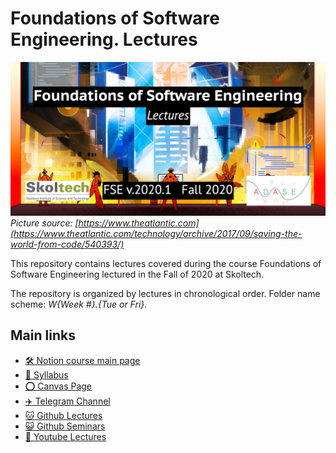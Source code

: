 # Foundations of Software Engineering. Lectures

![Foundations of Software Engineering](FSE_LOGO.jpg)
*Picture source: [https://www.theatlantic.com](https://www.theatlantic.com/technology/archive/2017/09/saving-the-world-from-code/540393/)* 


This repository contains lectures covered during the course Foundations of Software Engineering lectured in the Fall of 2020 at Skoltech.

The repository is organized by lectures in chronological order. 
Folder name scheme: *W{Week #}.{Tue *or* Fri}*.

## Main links

- [🛠️ Notion course main page](https://www.notion.so/fswe/Foundations-of-Software-Engineering-9e4ea95d99a343269529ee3b2bcb8ace)
- [📄 Syllabus](http://files.skoltech.ru/data/edu/syllabuses/2020/MA030406.pdf)
- [⭕ Canvas Page](https://skoltech.instructure.com/courses/2757)
- [✈️ Telegram Channel](https://t.me/joinchat/B4WXoBwKJC4RybPZfHjuNg)
- [🐱 Github Lectures](https://github.com/adasegroup/FSE2020_lectures)
- [😺 Github Seminars](https://github.com/adasegroup/FSE2020_seminars)
- [🎦 Youtube Lectures](https://www.youtube.com/playlist?list=PLwbgAkJDRI8trWTnwRmHDC8NDu3fOGtIK)
